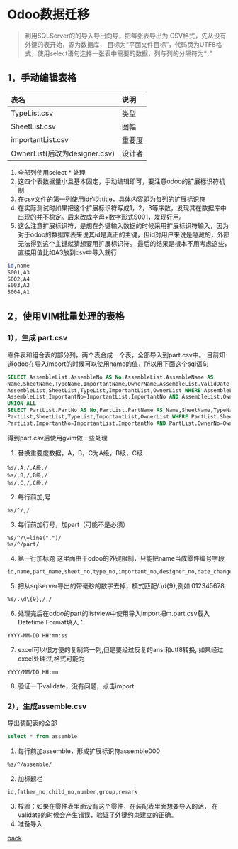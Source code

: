 # Odoo数据迁移

> 利用SQLServer的的导入导出向导，把每张表导出为.CSV格式，先从没有外键的表开始，源为数据库，
目标为“平面文件目标”，代码页为UTF8格式，使用select语句选择一张表中需要的数据，列与列的分隔符为“，”

## 1，手动编辑表格

| 表名                           | 说明              | 
|:-------------------------------|:------------------|
| TypeList.csv                   | 类型              | 
| SheetList.csv                  | 图幅              | 
| importantList.csv              | 重要度            |
| OwnerList(后改为designer.csv)  | 设计者            |


1. 全部列使用select * 处理
1. 这四个表数据量小且基本固定，手动编辑即可，要注意odoo的扩展标识符机制
1. 在csv文件的第一列使用id作为title，具体内容即为每列的扩展标识符
1. 在实际测试时如果把这个扩展标识符写成1，2，3等序数，发现其在数据库中出现的并不稳定。后来改成字母+数字形式S001，发现好用。
1. 这么注意扩展标识符，是想在外键输入数据的时候采用扩展标识符输入，因为对于odoo的数据库表来说其id是真正的主键，但id对用户来说是隐藏的，外部无法得到这个主键就猜想要用扩展标识符。
最后的结果是根本不用考虑这些，直接用值比如A3放到csv中导入就行

```sh
id,name
S001,A3
S002,A4
S003,A2
S004,A1
```

## 2，使用VIM批量处理的表格
### 1），生成 part.csv
零件表和组合表的部分列，两个表合成一个表，全部导入到part.csv中。
目前知道odoo在导入import的时候可以使用name的值，所以用下面这个sql语句

```sql
SELECT AssembleList.AssembleNo AS No,AssembleList.AssembleName AS
Name,SheetName,TypeName,ImportantName,OwnerName,AssembleList.ValidDate,AssembleList.Remark FROM
AssembleList,SheetList,TypeList,ImportantList,OwnerList WHERE AssembleList.SheetNo=SheetList.SheetNo AND AssembleList.TypeNo=TypeList.TypeNo AND
AssembleList.ImportantNo=ImportantList.ImportantNo AND AssembleList.OwnerNo=OwnerList.OwnerNo
UNION ALL
SELECT PartList.PartNo AS No,PartList.PartName AS Name,SheetName,TypeName,ImportantName,OwnerName,PartList.ValidDate,PartList.Remark FROM
PartList,SheetList,TypeList,ImportantList,OwnerList WHERE PartList.SheetNo=SheetList.SheetNo AND PartList.TypeNo=TypeList.TypeNo AND
PartList.ImportantNo=ImportantList.ImportantNo AND PartList.OwnerNo=OwnerList.OwnerNo
```

得到part.csv后使用gvim做一些处理
1. 替换重要度数据，A，B，C为A级，B级，C级
```regexp
%s/,A,/,A级,/
%s/,B,/,B级,/
%s/,C,/,C级,/
```
2. 每行前加,号
```regexp
%s/^/,/
```
3. 每行前加行号，加part（可能不是必须）
```regexp
%s/^/\=line(".")/
%s/^/part/
```
4. 第一行加标题
这里面由于odoo的外键限制，只能把name当成零件编号字段
```text
id,name,part_name,sheet_no,type_no,important_no,designer_no,date_changed,remark
```
5. 把从sqlserver导出的带毫秒的数字去掉，模式匹配/.\d\{9},例如.012345678,
```regexp
%s/.\d\{9},/,/
```
6. 处理完后在odoo的part的listview中使用导入import把m.part.csv载入
Datetime Format填入：
```regexp
YYYY-MM-DD HH:mm:ss
```
7. excel可以很方便的复制第一列,但是要经过反复的ansi和utf8转换,
如果经过excel处理过,格式可能为
```regexp
YYYY/MM/DD HH:mm
```
8. 验证一下validate，没有问题，点击import

### 2），生成assemble.csv
导出装配表的全部

```sql
select * from assemble
```

1. 每行前加assemble，形成扩展标识符assemble000
```regexp
%s/^/assemble/
```
2. 加标题栏
```regexp
id,father_no,child_no,number,group,remark
```
3. 校验：如果在零件表里面没有这个零件，在装配表里面想要导入的话，
在validate的时候会产生错误，验证了外键约束建立的正确。
4. 准备导入



[back](../)